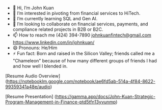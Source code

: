 - 👋 Hi, I’m John Kuan
- 👀 I’m interested in pivoting from financial services to HiTech.
- 🌱 I’m currently learning SQL and Gen AI.
- 💞️ I’m looking to collaborate on financial services, payments, and compliance related projects in B2B or B2C.
- 📫 How to reach me (424) 394-7890 johnkuanfintech@gmail.com https://www.linkedin.com/in/johnkuan/
- 😄 Pronouns: He/Him
- ⚡ Fun fact: Born and raised in the Silicon Valley; friends called me a "Chameleon" because of how many different groups of friends I had and how well I blended in.

[Resume Audio Overview] (https://notebooklm.google.com/notebook/ae6fd5ab-514a-4f84-8622-99359341a48e/audio)

[Resume Presentation] (https://gamma.app/docs/John-Kuan-Strategic-Program-Management-in-Finance-ptd5tfn13yvunmp)

<!---
johnkuanfintech/johnkuanfintech is a ✨ special ✨ repository because its `README.md` (this file) appears on your GitHub profile.
You can click the Preview link to take a look at your changes.
--->
